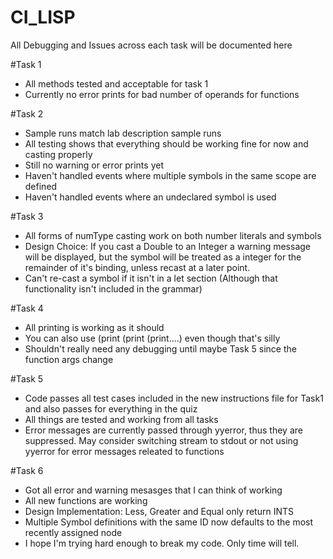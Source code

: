 # CI_LISP

All Debugging and Issues across each task will be documented here

#Task 1 
 - All methods tested and acceptable for task 1 
 - Currently no error prints for bad number of operands for functions

#Task 2
 - Sample runs match lab description sample runs
 - All testing shows that everything should be working fine for now and casting properly
 - Still no warning or error prints yet
 - Haven't handled events where multiple symbols in the same scope are defined
 - Haven't handled events where an undeclared symbol is used
 
#Task 3
 - All forms of numType casting work on both number literals and symbols
 - Design Choice: If you cast a Double to an Integer a warning message will be displayed, but the symbol will be treated as a integer for the remainder of it's binding, unless recast at a later point.
 - Can't re-cast a symbol if it isn't in a let section (Although that functionality isn't included in the grammar)
 
 #Task 4
 - All printing is working as it should
 - You can also use (print (print (print....) even though that's silly
 - Shouldn't really need any debugging until maybe Task 5 since the function args change
 
 #Task 5
 - Code passes all test cases included in the new instructions file for Task1 and also passes for everything in the quiz
 - All things are tested and working from all tasks
 - Error messages are currently passed through yyerror, thus they are suppressed. May consider switching stream to stdout or not using yyerror for error messages releated to functions

#Task 6
- Got all error and warning mesasges that I can think of working
- All new functions are working
- Design Implementation: Less, Greater and Equal only return INTS
- Multiple Symbol definitions with the same ID now defaults to the most recently assigned node
- I hope I'm trying hard enough to break my code. Only time will tell.

